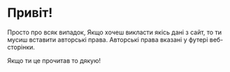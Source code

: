 # Привіт! 
Просто про всяк випадок,
Якщо хочеш викласти якісь дані з сайт, то ти мусиш вставити авторські права.
Авторські права вказані у футері веб-сторінки.

Якщо ти це прочитав то дякую!
